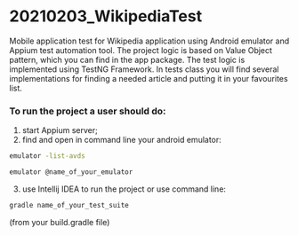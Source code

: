 # 20210203_WikipediaTest
Mobile application test for Wikipedia application using Android emulator and Appium test automation tool. 
The project logic is based on Value Object pattern, which you can find in the app package.
The test logic is implemented using TestNG Framework. In tests class you will find several implementations for finding a needed article and putting it in your favourites list.

### To run the project a user should do:
1. start Appium server;
2. find and open in command line your android emulator:
```bash
emulator -list-avds
```
```bash
emulator @name_of_your_emulator
```
3. use Intellij IDEA to run the project or use command line:
```bash
gradle name_of_your_test_suite
```
(from your build.gradle file) 
